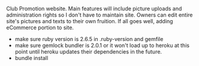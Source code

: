 Club Promotion website. Main features will include picture uploads and administration rights so I don't have to maintain site. Owners can edit entire site's pictures and texts to their own fruition. If all goes well, adding eCommerce portion to site.

- make sure ruby version is 2.6.5 in .ruby-version and gemfile
- make sure gemlock bundler is 2.0.1 or it won't load up to heroku at this point until heroku updates their dependencies in the future.
- bundle install
